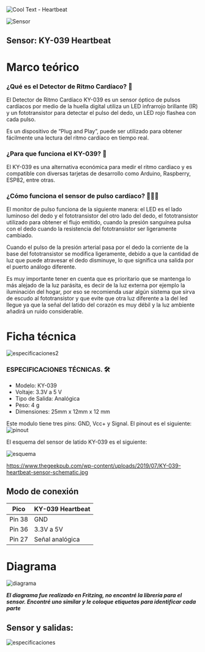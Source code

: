 ![Cool Text - Heartbeat](https://user-images.githubusercontent.com/84552885/144182471-1ec67c0d-5d3b-406d-b996-ce061eb44e61.png)

![Sensor](https://user-images.githubusercontent.com/84552885/144518236-99b46ddd-8424-484c-a571-a5388afdd4f6.jpg)



## Sensor: KY-039 Heartbeat

# Marco teórico

### ¿Qué es el Detector de Ritmo Cardíaco? 💓

El Detector de Ritmo Cardíaco KY-039 es un sensor óptico de pulsos cardíacos por medio de la huella digital utiliza un LED infrarrojo brillante (IR) y un fototransistor para detectar el pulso del dedo, un LED rojo flashea con cada pulso.

Es un dispositivo de “Plug and Play”, puede ser utilizado para obtener fácilmente una lectura del ritmo cardíaco en tiempo real. 

### ¿Para que funciona el KY-039? 🤔
El KY-039 es una alternativa económica para medir el ritmo cardiaco y es compatible con diversas tarjetas de desarrollo como Arduino, Raspberry, ESP82, entre otras.


### ¿Cómo funciona el sensor de pulso cardíaco? 👷🏻‍♂️
El monitor de pulso funciona de la siguiente manera: el LED es el lado luminoso del dedo y el fototransistor del otro lado del dedo, el fototransistor utilizado para obtener el flujo emitido, cuando la presión sanguínea pulsa con el dedo cuando la resistencia del fototransistor ser ligeramente cambiado.

Cuando el pulso de la presión arterial pasa por el dedo la corriente de la base del fototransistor se modifica ligeramente, debido a que la cantidad de luz que puede atravesar el dedo disminuye, lo que significa una salida por el puerto análogo diferente.

Es muy importante tener en cuenta que es prioritario que se mantenga lo más alejado de la luz parásita, es decir de la luz externa por ejemplo la iluminación del hogar, por eso se recomienda usar algún sistema que sirva de escudo al fototransistor y que evite que otra luz diferente a la del led llegue ya que la señal del latido del corazón es muy débil y la luz ambiente añadirá un ruido considerable.


# Ficha técnica

![especificaciones2](https://user-images.githubusercontent.com/84552885/144528044-c6614b33-9539-4ea0-94e0-90f8653f49fa.png)

### ESPECIFICACIONES TÉCNICAS. 🛠️
- Modelo: KY-039
- Voltaje: 3.3V a 5 V
- Tipo de Salida: Analógica
- Peso: 4 g
- Dimensiones: 25mm x 12mm x 12 mm


Este modulo tiene tres pins: GND, Vcc+ y Signal. El pinout es el siguiente:
![pinout](https://user-images.githubusercontent.com/84552885/144520684-b4e05b62-5744-4e6f-b4cc-1fb168c87ea8.jpg)


El esquema del sensor de latido KY-039 es el siguiente:

![esquema](https://user-images.githubusercontent.com/84552885/144524203-ce1c1c5a-6114-4392-82a1-ada1da1588a7.jpg)

https://www.thegeekpub.com/wp-content/uploads/2019/07/KY-039-heartbeat-sensor-schematic.jpg


## Modo de conexión 

| Pico   | KY-039 Heartbeat |
|--------|------------------|
| Pin 38 | GND              |
| Pin 36 | 3.3V a 5V        |
| Pin 27 | Señal analógica  |

# Diagrama
![diagrama](https://user-images.githubusercontent.com/84552885/144535107-c9c8e5ff-9f4b-484d-97ae-09cdf2db0908.png)


_**El diagrama fue realizado en Fritzing, no encontré la librería para el sensor. Encontré uno similar y le coloque etiquetas para identificar cada parte**_

## Sensor y salidas: 
![especificaciones](https://user-images.githubusercontent.com/84552885/144535290-da95c082-2b38-4ca0-ba67-40b458e6e175.jpg)


